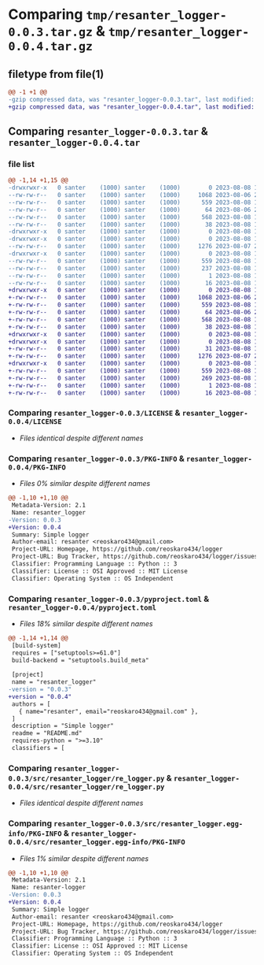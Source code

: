 # Comparing `tmp/resanter_logger-0.0.3.tar.gz` & `tmp/resanter_logger-0.0.4.tar.gz`

## filetype from file(1)

```diff
@@ -1 +1 @@
-gzip compressed data, was "resanter_logger-0.0.3.tar", last modified: Tue Aug  8 15:16:24 2023, max compression
+gzip compressed data, was "resanter_logger-0.0.4.tar", last modified: Tue Aug  8 15:19:35 2023, max compression
```

## Comparing `resanter_logger-0.0.3.tar` & `resanter_logger-0.0.4.tar`

### file list

```diff
@@ -1,14 +1,15 @@
-drwxrwxr-x   0 santer    (1000) santer    (1000)        0 2023-08-08 15:16:24.326269 resanter_logger-0.0.3/
--rw-rw-r--   0 santer    (1000) santer    (1000)     1068 2023-08-06 20:22:46.000000 resanter_logger-0.0.3/LICENSE
--rw-rw-r--   0 santer    (1000) santer    (1000)      559 2023-08-08 15:16:24.326269 resanter_logger-0.0.3/PKG-INFO
--rw-rw-r--   0 santer    (1000) santer    (1000)       64 2023-08-06 20:04:00.000000 resanter_logger-0.0.3/README.md
--rw-rw-r--   0 santer    (1000) santer    (1000)      568 2023-08-08 15:16:20.000000 resanter_logger-0.0.3/pyproject.toml
--rw-rw-r--   0 santer    (1000) santer    (1000)       38 2023-08-08 15:16:24.326269 resanter_logger-0.0.3/setup.cfg
-drwxrwxr-x   0 santer    (1000) santer    (1000)        0 2023-08-08 15:16:24.326269 resanter_logger-0.0.3/src/
-drwxrwxr-x   0 santer    (1000) santer    (1000)        0 2023-08-08 15:16:24.326269 resanter_logger-0.0.3/src/resanter_logger/
--rw-rw-r--   0 santer    (1000) santer    (1000)     1276 2023-08-07 20:14:28.000000 resanter_logger-0.0.3/src/resanter_logger/re_logger.py
-drwxrwxr-x   0 santer    (1000) santer    (1000)        0 2023-08-08 15:16:24.326269 resanter_logger-0.0.3/src/resanter_logger.egg-info/
--rw-rw-r--   0 santer    (1000) santer    (1000)      559 2023-08-08 15:16:24.000000 resanter_logger-0.0.3/src/resanter_logger.egg-info/PKG-INFO
--rw-rw-r--   0 santer    (1000) santer    (1000)      237 2023-08-08 15:16:24.000000 resanter_logger-0.0.3/src/resanter_logger.egg-info/SOURCES.txt
--rw-rw-r--   0 santer    (1000) santer    (1000)        1 2023-08-08 15:16:24.000000 resanter_logger-0.0.3/src/resanter_logger.egg-info/dependency_links.txt
--rw-rw-r--   0 santer    (1000) santer    (1000)       16 2023-08-08 15:16:24.000000 resanter_logger-0.0.3/src/resanter_logger.egg-info/top_level.txt
+drwxrwxr-x   0 santer    (1000) santer    (1000)        0 2023-08-08 15:19:35.363968 resanter_logger-0.0.4/
+-rw-rw-r--   0 santer    (1000) santer    (1000)     1068 2023-08-06 20:22:46.000000 resanter_logger-0.0.4/LICENSE
+-rw-rw-r--   0 santer    (1000) santer    (1000)      559 2023-08-08 15:19:35.363968 resanter_logger-0.0.4/PKG-INFO
+-rw-rw-r--   0 santer    (1000) santer    (1000)       64 2023-08-06 20:04:00.000000 resanter_logger-0.0.4/README.md
+-rw-rw-r--   0 santer    (1000) santer    (1000)      568 2023-08-08 15:19:31.000000 resanter_logger-0.0.4/pyproject.toml
+-rw-rw-r--   0 santer    (1000) santer    (1000)       38 2023-08-08 15:19:35.363968 resanter_logger-0.0.4/setup.cfg
+drwxrwxr-x   0 santer    (1000) santer    (1000)        0 2023-08-08 15:19:35.363968 resanter_logger-0.0.4/src/
+drwxrwxr-x   0 santer    (1000) santer    (1000)        0 2023-08-08 15:19:35.363968 resanter_logger-0.0.4/src/resanter_logger/
+-rw-rw-r--   0 santer    (1000) santer    (1000)       31 2023-08-08 15:19:21.000000 resanter_logger-0.0.4/src/resanter_logger/__init__.py
+-rw-rw-r--   0 santer    (1000) santer    (1000)     1276 2023-08-07 20:14:28.000000 resanter_logger-0.0.4/src/resanter_logger/re_logger.py
+drwxrwxr-x   0 santer    (1000) santer    (1000)        0 2023-08-08 15:19:35.363968 resanter_logger-0.0.4/src/resanter_logger.egg-info/
+-rw-rw-r--   0 santer    (1000) santer    (1000)      559 2023-08-08 15:19:35.000000 resanter_logger-0.0.4/src/resanter_logger.egg-info/PKG-INFO
+-rw-rw-r--   0 santer    (1000) santer    (1000)      269 2023-08-08 15:19:35.000000 resanter_logger-0.0.4/src/resanter_logger.egg-info/SOURCES.txt
+-rw-rw-r--   0 santer    (1000) santer    (1000)        1 2023-08-08 15:19:35.000000 resanter_logger-0.0.4/src/resanter_logger.egg-info/dependency_links.txt
+-rw-rw-r--   0 santer    (1000) santer    (1000)       16 2023-08-08 15:19:35.000000 resanter_logger-0.0.4/src/resanter_logger.egg-info/top_level.txt
```

### Comparing `resanter_logger-0.0.3/LICENSE` & `resanter_logger-0.0.4/LICENSE`

 * *Files identical despite different names*

### Comparing `resanter_logger-0.0.3/PKG-INFO` & `resanter_logger-0.0.4/PKG-INFO`

 * *Files 0% similar despite different names*

```diff
@@ -1,10 +1,10 @@
 Metadata-Version: 2.1
 Name: resanter_logger
-Version: 0.0.3
+Version: 0.0.4
 Summary: Simple logger
 Author-email: resanter <reoskaro434@gmail.com>
 Project-URL: Homepage, https://github.com/reoskaro434/logger
 Project-URL: Bug Tracker, https://github.com/reoskaro434/logger/issues
 Classifier: Programming Language :: Python :: 3
 Classifier: License :: OSI Approved :: MIT License
 Classifier: Operating System :: OS Independent
```

### Comparing `resanter_logger-0.0.3/pyproject.toml` & `resanter_logger-0.0.4/pyproject.toml`

 * *Files 18% similar despite different names*

```diff
@@ -1,14 +1,14 @@
 [build-system]
 requires = ["setuptools>=61.0"]
 build-backend = "setuptools.build_meta"
 
 [project]
 name = "resanter_logger"
-version = "0.0.3"
+version = "0.0.4"
 authors = [
   { name="resanter", email="reoskaro434@gmail.com" },
 ]
 description = "Simple logger"
 readme = "README.md"
 requires-python = ">=3.10"
 classifiers = [
```

### Comparing `resanter_logger-0.0.3/src/resanter_logger/re_logger.py` & `resanter_logger-0.0.4/src/resanter_logger/re_logger.py`

 * *Files identical despite different names*

### Comparing `resanter_logger-0.0.3/src/resanter_logger.egg-info/PKG-INFO` & `resanter_logger-0.0.4/src/resanter_logger.egg-info/PKG-INFO`

 * *Files 1% similar despite different names*

```diff
@@ -1,10 +1,10 @@
 Metadata-Version: 2.1
 Name: resanter-logger
-Version: 0.0.3
+Version: 0.0.4
 Summary: Simple logger
 Author-email: resanter <reoskaro434@gmail.com>
 Project-URL: Homepage, https://github.com/reoskaro434/logger
 Project-URL: Bug Tracker, https://github.com/reoskaro434/logger/issues
 Classifier: Programming Language :: Python :: 3
 Classifier: License :: OSI Approved :: MIT License
 Classifier: Operating System :: OS Independent
```

